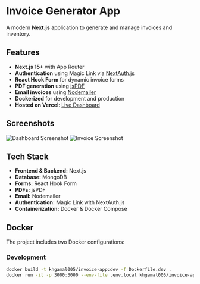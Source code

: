 # Invoice Generator App

A modern **Next.js** application to generate and manage invoices and inventory.

## Features

- **Next.js 15+** with App Router  
- **Authentication** using Magic Link via [NextAuth.js](https://next-auth.js.org/)  
- **React Hook Form** for dynamic invoice forms  
- **PDF generation** using [jsPDF](https://github.com/parallax/jsPDF)  
- **Email invoices** using [Nodemailer](https://nodemailer.com/)  
- **Dockerized** for development and production  
- **Hosted on Vercel**: [Live Dashboard](https://generate-invoice-5wof.vercel.app/dashboard)  

## Screenshots

![Dashboard Screenshot](./screenshots/dashboard.png)
![Invoice Screenshot](./screenshots/invoice.png)

## Tech Stack

- **Frontend & Backend:** Next.js  
- **Database:** MongoDB  
- **Forms:** React Hook Form  
- **PDFs:** jsPDF  
- **Email:** Nodemailer  
- **Authentication:** Magic Link with NextAuth.js  
- **Containerization:** Docker & Docker Compose  

## Docker

The project includes two Docker configurations:

### Development

```bash
docker build -t khgamal005/invoice-app:dev -f Dockerfile.dev .
docker run -it -p 3000:3000 --env-file .env.local khgamal005/invoice-app:dev

